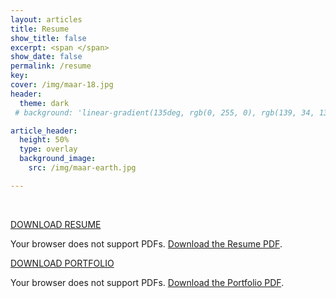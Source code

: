 ```yaml
---
layout: articles
title: Resume
show_title: false
excerpt: <span </span>
show_date: false
permalink: /resume
key: 
cover: /img/maar-18.jpg
header:
  theme: dark
 # background: 'linear-gradient(135deg, rgb(0, 255, 0), rgb(139, 34, 139, .1))'

article_header:
  height: 50%
  type: overlay
  background_image:
    src: /img/maar-earth.jpg

---
```


<br>

<a href="/img/pdf/02_Bruna-Resume.pdf" rel="resume" target="_blank">DOWNLOAD RESUME </a> <br>

<object data="/img/pdf/02_Bruna-Resume.pdf" type="application/pdf" width="100%" height="1024px">
  <p>Your browser does not support PDFs. <a href="/img/pdf/02_Bruna-Resume.pdf">Download the Resume PDF</a>.</p>
</object>

<a href="/img/pdf/03_Bruna-Portfolio.pdf" rel="portfolio" target="_blank">DOWNLOAD PORTFOLIO </a> <br>

<object data="/img/pdf/03_Bruna-Portfolio.pdf" type="application/pdf" width="100%" height="640px">
  <p>Your browser does not support PDFs. <a href="/img/pdf/03_Bruna-Portfolio.pdf">Download the Portfolio PDF</a>.</p>
</object>
